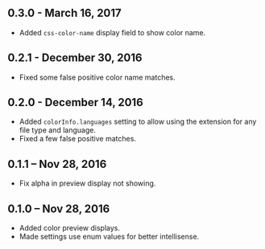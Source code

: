 ## 0.3.0 - March 16, 2017
* Added `css-color-name` display field to show color name.

## 0.2.1 - December 30, 2016
* Fixed some false positive color name matches.

## 0.2.0 - December 14, 2016
* Added `colorInfo.languages` setting to allow using the extension for any file type and language.
* Fixed a few false positive matches.

## 0.1.1 – Nov 28, 2016
* Fix alpha in preview display not showing.

## 0.1.0 – Nov 28, 2016
* Added color preview displays.
* Made settings use enum values for better intellisense.
